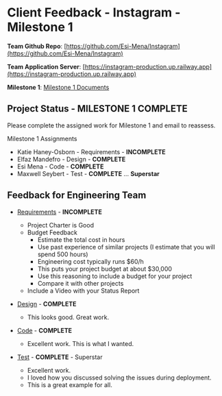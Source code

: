 # Client Feedback - Instagram - Milestone 1

**Team Github Repo**:  [https://github.com/Esi-Mena/Instagram](https://github.com/Esi-Mena/Instagram)

**Team Application Server**:  [https://instagram-production.up.railway.app](https://instagram-production.up.railway.app)

**Milestone 1**: [Milestone 1 Documents](https://github.com/Esi-Mena/Instagram/tree/main/Documents/Milestone-1)


## Project Status - <b class="green p-2">MILESTONE 1 COMPLETE</b>

Please complete the assigned work for Milestone 1 and email to reassess.

Milestone 1 Assignments

* Katie Haney-Osborn - Requirements  - **INCOMPLETE**
* Elfaz Mandefro    - Design        - **COMPLETE**
* Esi Mena          - Code          - **COMPLETE**
* Maxwell Seybert   - Test          - **COMPLETE**  ...  <b class="green p-2">Superstar</b>


## Feedback for Engineering Team

* [Requirements](https://github.com/Esi-Mena/Instagram/tree/main/Documents/Milestone-1/Requirements) - **INCOMPLETE**
    * Project Charter is Good
    * Budget Feedback 
        * Estimate the total cost in hours 
        * Use past experience of similar projects (I estimate that you will spend 500 hours)
        * Engineering cost typically runs $60/h
        * This puts your project budget at about $30,000
        * Use this reasoning to include a budget for your project
        * Compare it with other projects
    * Include a Video with your Status Report 

* [Design](https://github.com/Esi-Mena/Instagram/tree/main/Documents/Milestone-1/Design) - **COMPLETE**
    * This looks good.  Great work.

* [Code](https://github.com/Esi-Mena/Instagram/tree/main/Documents/Milestone-1/Code) - **COMPLETE**
    * Excellent work.  This is what I wanted.

* [Test](https://github.com/Esi-Mena/Instagram/tree/main/Documents/Milestone-1/Test) - **COMPLETE** - Superstar
    * Excellent work.
    * I loved how you discussed solving the issues during deployment.
    * This is a great example for all.

